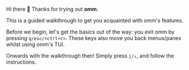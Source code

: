Hi there 👋 Thanks for trying out **omm**.

This is a guided walkthrough to get you acquainted with omm's features.

Before we begin, let's get the basics out of the way: you exit omm by pressing
`q/esc/<ctrl+c>`. These keys also move you back menus/panes whilst using omm's
TUI.

Onwards with the walkthrough then! Simply press `j/↓`, and follow the
instructions.
